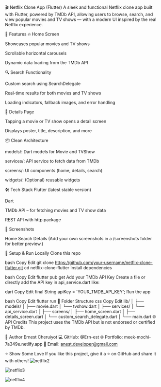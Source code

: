 🎬 Netflix Clone App (Flutter)
A sleek and functional Netflix clone app built with Flutter, powered by TMDb API, allowing users to browse, search, and view popular movies and TV shows — with a modern UI inspired by the real Netflix experience.

📱 Features
🔥 Home Screen

Showcases popular movies and TV shows

Scrollable horizontal carousels

Dynamic data loading from the TMDb API

🔍 Search Functionality

Custom search using SearchDelegate

Real-time results for both movies and TV shows

Loading indicators, fallback images, and error handling

📄 Details Page

Tapping a movie or TV show opens a detail screen

Displays poster, title, description, and more

📦 Clean Architecture

models/: Dart models for Movie and TVShow

services/: API service to fetch data from TMDb

screens/: UI components (home, details, search)

widgets/: (Optional) reusable widgets

🛠️ Tech Stack
Flutter (latest stable version)

Dart

TMDb API – for fetching movies and TV show data

REST API with http package

📸 Screenshots

Home	Search	Details
(Add your own screenshots in a /screenshots folder for better preview.)

🔧 Setup & Run Locally
Clone this repo

bash
Copy
Edit
git clone https://github.com/your-username/netflix-clone-flutter.git
cd netflix-clone-flutter
Install dependencies

bash
Copy
Edit
flutter pub get
Add your TMDb API Key
Create a file or directly add the API key in api_service.dart like:

dart
Copy
Edit
final String apiKey = 'YOUR_TMDB_API_KEY';
Run the app

bash
Copy
Edit
flutter run
📁 Folder Structure
css
Copy
Edit
lib/
│
├── models/
│   ├── movie.dart
│   └── tvshow.dart
│
├── services/
│   └── api_service.dart
│
├── screens/
│   ├── home_screen.dart
│   ├── details_screen.dart
│   └── custom_search_delegate.dart
│
└── main.dart
🌐 API Credits
This project uses the TMDb API but is not endorsed or certified by TMDb.

📣 Author
Ernest Cheruiyot
💻 GitHub: @Ern-est
🌐 Portfolio: meek-mochi-7a349e.netlify.app
📧 Email: anest.developer@gmail.com

⭐️ Show Some Love
If you like this project, give it a ⭐️ on GitHub and share it with others!
![netflix2](https://github.com/user-attachments/assets/a78a56a6-4d88-4932-bf0f-20a9c52fc000)

![netflix3](https://github.com/user-attachments/assets/a7455832-5166-415d-ba23-ecd1f1a330b3)

![netflix4](https://github.com/user-attachments/assets/27030e85-aea4-4153-bd2d-9e3d36cf09e3)
